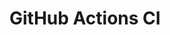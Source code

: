 # GitHub Actions CI
























































































































































































































































































































































































































































































